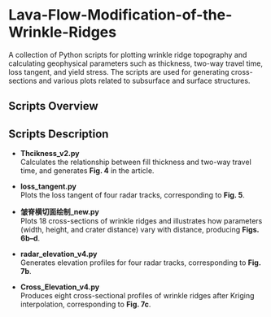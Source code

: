 # Lava-Flow-Modification-of-the-Wrinkle-Ridges
A collection of Python scripts for plotting wrinkle ridge topography and calculating geophysical parameters such as thickness, two-way travel time, loss tangent, and yield stress.
The scripts are used for generating cross-sections and various plots related to subsurface and surface structures.

## Scripts Overview


## Scripts Description

- **Thcikness_v2.py**  
  Calculates the relationship between fill thickness and two-way travel time, and generates **Fig. 4** in the article.

- **loss_tangent.py**  
  Plots the loss tangent of four radar tracks, corresponding to **Fig. 5**.

- **皱脊横切面绘制_new.py**  
  Plots 18 cross-sections of wrinkle ridges and illustrates how parameters (width, height, and crater distance) vary with distance, producing **Figs. 6b–d**.

- **radar_elevation_v4.py**  
  Generates elevation profiles for four radar tracks, corresponding to **Fig. 7b**.

- **Cross_Elevation_v4.py**  
  Produces eight cross-sectional profiles of wrinkle ridges after Kriging interpolation, corresponding to **Fig. 7c**.
